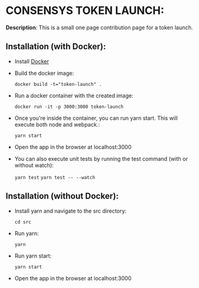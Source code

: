 # CONSENSYS TOKEN LAUNCH:

**Description**: This is a small one page contribution page for a token launch. 

## Installation (with Docker):

* Install [Docker](https://www.docker.com)

* Build the docker image:

    `docker build -t="token-launch" .`

* Run a docker container with the created image:

    `docker run -it -p 3000:3000 token-launch`

* Once you're inside the container, you can run yarn start. This will execute both node and webpack.:

    `yarn start`

* Open the app in the browser at localhost:3000

* You can also execute unit tests by running the test command (with or without watch):
    
    `yarn test`
	`yarn test -- --watch`


## Installation (without Docker):

* Install yarn and navigate to the src directory:

	`cd src`

* Run yarn:

	`yarn`

* Run yarn start:

	`yarn start`

* Open the app in the browser at localhost:3000
